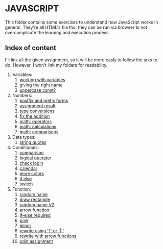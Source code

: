 # JAVASCRIPT
  This folder contains some exercises to understand how JavaScript works in general. 
  They're all HTML's file tho: they can be run via browser to not overcomplicate the learning and execution process.  
  

## Index of content
I'll link all the given assignment, so it will be more easly to follow the taks to do. However, I won't link my folders for readability.  
1. Variables:
    1. [working with variables](https://javascript.info/task/hello-variables)
    2. [giving the right name](https://javascript.info/task/declare-variables)
    3. [uppercase const?](https://javascript.info/task/uppercast-constant)
2. Numbers:
    1. [postfix and prefix forms](https://javascript.info/task/increment-order)
    2. [assignment result](https://javascript.info/task/assignment-result)
    3. [type conversions](https://javascript.info/task/primitive-conversions-questions)
    4. [fix the addition](https://javascript.info/task/fix-prompt)
    5. [math: operators](https://developer.mozilla.org/en-US/docs/Learn/JavaScript/First_steps/Test_your_skills:_Math#math_1)
    6. [math: calculations](https://developer.mozilla.org/en-US/docs/Learn/JavaScript/First_steps/Test_your_skills:_Math#math_2)
    7. [math: comparisons](https://developer.mozilla.org/en-US/docs/Learn/JavaScript/First_steps/Test_your_skills:_Math#math_3)
3. Data types:
    1. [string quotes](https://javascript.info/task/string-quotes)
4. Conditionals:
    1. [comparison](https://javascript.info/task/comparison-questions)
    2. [logical operator](https://javascript.info/logical-operators#tasks)
    3. [check login](https://javascript.info/task/check-login)
    4. [calendar](https://developer.mozilla.org/en-US/docs/Learn/JavaScript/Building_blocks/conditionals#active_learning_a_simple_calendar)
    5. [more colors](https://developer.mozilla.org/en-US/docs/Learn/JavaScript/Building_blocks/conditionals#active_learning_more_color_choices)
    6. [if else](https://javascript.info/ifelse#tasks)
    7. [switch](https://javascript.info/switch#tasks)
5. Function:
    1. [random name](https://developer.mozilla.org/en-US/docs/Learn/JavaScript/Building_blocks/Test_your_skills:_Functions#functions_1)
    2. [draw rectangle](https://developer.mozilla.org/en-US/docs/Learn/JavaScript/Building_blocks/Test_your_skills:_Functions#functions_2)
    3. [random name V2](https://developer.mozilla.org/en-US/docs/Learn/JavaScript/Building_blocks/Test_your_skills:_Functions#functions_3)
    4. [arrow function](https://developer.mozilla.org/en-US/docs/Learn/JavaScript/Building_blocks/Test_your_skills:_Functions#functions_4)
    5. [if-else required](https://javascript.info/task/if-else-required)
    6. [pow](https://javascript.info/task/pow)
    7. [minor](https://javascript.info/task/min)
    8. [rewrite using '?' or '||'](https://javascript.info/task/rewrite-function-question-or)
    9. [rewrite with arrow functions](https://javascript.info/arrow-functions-basics#rewrite-with-arrow-functions)
    10. [odin assignment](https://www.theodinproject.com/lessons/foundations-fundamentals-part-3#assignment)
